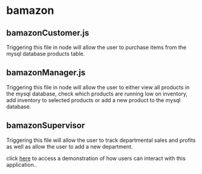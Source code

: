 # bamazon

## bamazonCustomer.js

Triggering this file in node will allow the user to purchase items from
the mysql database products table.

## bamazonManager.js

Triggering this file in node will allow the user to either view all 
products in the mysql database, check which products are running low
on inventory, add inventory to selected products or add a new product
to the mysql database.

## bamazonSupervisor

Triggering this file will allow the user to track departmental sales and
profits as well as allow the user to add a new department.
 

click
[here](https://youtu.be/7nOvEGPtCss)
to access a demonstration of how users can interact with this application..



